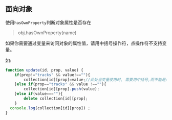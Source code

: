 ## 面向对象

使用`hasOwnProperty`判断对象属性是否存在

> obj.hasOwnProperty(name)

如果你需要通过变量来访问对象的属性值，请用中括号操作符，点操作符不支持变量。

如:

```javascript
function update(id, prop, value) {
	if(prop!="tracks" && value!==""){
		collection[id][prop]=value;//此处当变量使用时, 需要用中括号,而不能是用点
	}else if(prop=="tracks" && value !==""){
		collection[id][prop].push(value);
	}else if(value===""){
		delete collection[id][prop];
	}
  console.log(collection[id][prop]) ;
}
```

